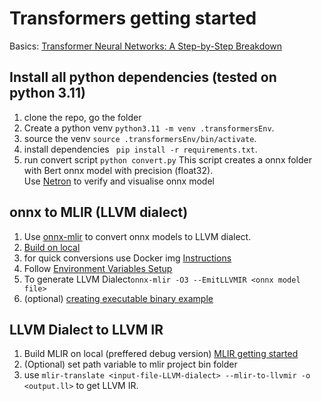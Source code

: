 # Transformers getting started
Basics: [Transformer Neural Networks: A Step-by-Step Breakdown](https://builtin.com/artificial-intelligence/transformer-neural-network)

## Install all python dependencies (tested on python 3.11)
  1. clone the repo, go the folder
  2. Create a python venv `python3.11 -m venv .transformersEnv`.
  3. source the venv `source .transformersEnv/bin/activate`.
  4. install dependencies ` pip install -r requirements.txt`.
  5. run convert script `python convert.py`
This script creates a onnx folder with Bert onnx model with precision (float32). \
Use [Netron](https://netron.app/) to verify and visualise onnx model

## onnx to MLIR (LLVM dialect)
1. Use [onnx-mlir](https://github.com/onnx/onnx-mlir) to convert onnx models to LLVM dialect.
  1. [Build on local](https://github.com/onnx/onnx-mlir/blob/main/docs/BuildONNX.md)
  2. for quick conversions use Docker img [Instructions](https://github.com/onnx/onnx-mlir/blob/main/docs/Docker.md)
2. Follow [Environment Variables Setup](https://github.com/onnx/onnx-mlir/blob/main/docs/mnist_example/README.md#environment-variables-setup)
3. To generate LLVM Dialect`onnx-mlir -O3 --EmitLLVMIR <onnx model file>`
4. (optional) [creating executable binary example](https://github.com/onnx/onnx-mlir/blob/main/docs/mnist_example/README.md)

## LLVM Dialect to LLVM IR
1. Build MLIR on local (preffered debug version) [MLIR getting started](https://mlir.llvm.org/getting_started/)
2. (Optional) set path variable to mlir project bin folder
3. use `mlir-translate <input-file-LLVM-dialect> --mlir-to-llvmir -o <output.ll>` to get LLVM IR.

